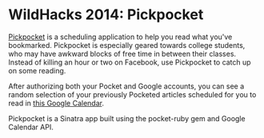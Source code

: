 WildHacks 2014: Pickpocket
===========
[Pickpocket](https://pickpocket.herokuapp.com) is a scheduling application to help you read what you've bookmarked. Pickpocket is especially geared towards college students, who may have awkward blocks of free time in between their classes. Instead of killing an hour or two on Facebook, use Pickpocket to catch up on some reading.

After authorizing both your Pocket and Google accounts, you can see a random selection of your previously Pocketed articles scheduled for you to read in [this Google Calendar](https://www.google.com/calendar/render#g%7Cweek-2+22903+22909+22903).

Pickpocket is a Sinatra app built using the pocket-ruby gem and Google Calendar API.